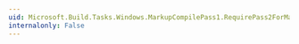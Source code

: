 ```yaml
---
uid: Microsoft.Build.Tasks.Windows.MarkupCompilePass1.RequirePass2ForMainAssembly
internalonly: False
---
```

